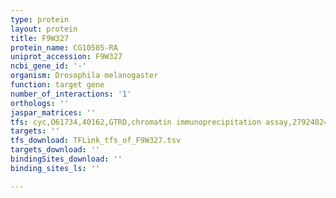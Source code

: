 ```yaml
---
type: protein
layout: protein
title: F9W327
protein_name: CG10505-RA
uniprot_accession: F9W327
ncbi_gene_id: '-'
organism: Drosophila melanogaster
function: target gene
number_of_interactions: '1'
orthologs: ''
jaspar_matrices: ''
tfs: cyc,O61734,40162,GTRD,chromatin immunoprecipitation assay,27924024%5Buid%5D,No
targets: ''
tfs_download: TFLink_tfs_of_F9W327.tsv
targets_download: ''
bindingSites_download: ''
binding_sites_ls: ''

---
```

